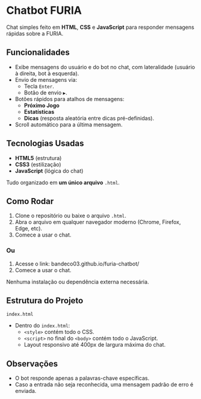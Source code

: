 # Chatbot FURIA

Chat simples feito em **HTML**, **CSS** e **JavaScript** para responder mensagens rápidas sobre a FURIA.

## Funcionalidades

- Exibe mensagens do usuário e do bot no chat, com lateralidade (usuário à direita, bot à esquerda).
- Envio de mensagens via:
  - Tecla `Enter`.
  - Botão de envio `▶`.
- Botões rápidos para atalhos de mensagens:
  - **Próximo Jogo**
  - **Estatísticas**
  - **Dicas** (resposta aleatória entre dicas pré-definidas).
- Scroll automático para a última mensagem.

## Tecnologias Usadas

- **HTML5** (estrutura)
- **CSS3** (estilização)
- **JavaScript** (lógica do chat)

Tudo organizado em **um único arquivo** `.html`.

## Como Rodar

1. Clone o repositório ou baixe o arquivo `.html`.
2. Abra o arquivo em qualquer navegador moderno (Chrome, Firefox, Edge, etc).
3. Comece a usar o chat.

### Ou

1. Acesse o link: bandeco03.github.io/furia-chatbot/
2. Comece a usar o chat.

Nenhuma instalação ou dependência externa necessária.

## Estrutura do Projeto

```
index.html
```

- Dentro do `index.html`:
  - `<style>` contém todo o CSS.
  - `<script>` no final do `<body>` contém todo o JavaScript.
  - Layout responsivo até 400px de largura máxima do chat.

## Observações

- O bot responde apenas a palavras-chave específicas.
- Caso a entrada não seja reconhecida, uma mensagem padrão de erro é enviada.
